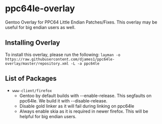 # ppc64le-overlay
Gentoo Overlay for PPC64 Little Endian Patches/Fixes. This overlay may be useful for big endian users as well.

## Installing Overlay
To install this overlay, please run the following:
`layman -o https://raw.githubusercontent.com/djames1/ppc64le-overlay/master/repository.xml -L -a ppc64le`

## List of Packages
* `www-client/firefox`
    * Gentoo by default builds with --enable-release. This segfaults on ppc64le. We build it with --disable-release.
    * Disable gold linker as it will fail during linking on ppc64le
    * Always enable skia as it is required in newer firefox. This will be helpful for big endian users.
